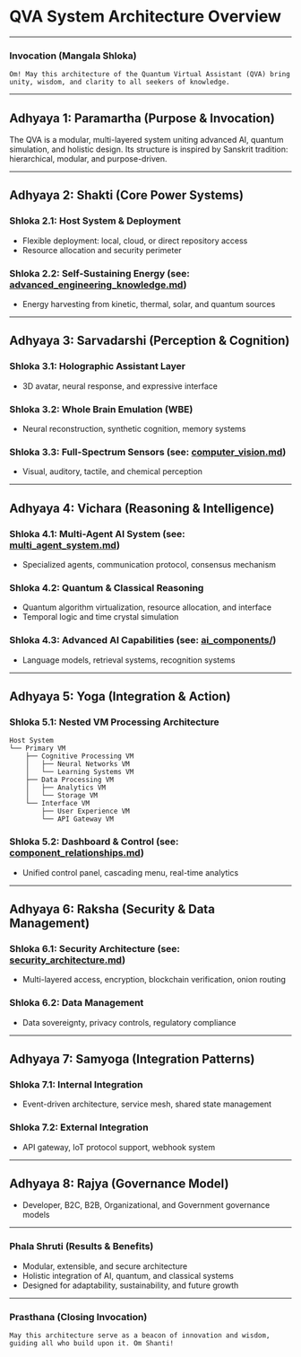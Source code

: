 # QVA System Architecture Overview

---

### **Invocation (Mangala Shloka)**

```text
Om! May this architecture of the Quantum Virtual Assistant (QVA) bring unity, wisdom, and clarity to all seekers of knowledge.
```

---

## **Adhyaya 1: Paramartha (Purpose & Invocation)**

The QVA is a modular, multi-layered system uniting advanced AI, quantum simulation, and holistic design. Its structure is inspired by Sanskrit tradition: hierarchical, modular, and purpose-driven.

---

## **Adhyaya 2: Shakti (Core Power Systems)**

### Shloka 2.1: Host System & Deployment
- Flexible deployment: local, cloud, or direct repository access
- Resource allocation and security perimeter

### Shloka 2.2: Self-Sustaining Energy (see: [advanced_engineering_knowledge.md](../implementation/advanced_engineering_knowledge.md))
- Energy harvesting from kinetic, thermal, solar, and quantum sources

---

## **Adhyaya 3: Sarvadarshi (Perception & Cognition)**

### Shloka 3.1: Holographic Assistant Layer
- 3D avatar, neural response, and expressive interface

### Shloka 3.2: Whole Brain Emulation (WBE)
- Neural reconstruction, synthetic cognition, memory systems

### Shloka 3.3: Full-Spectrum Sensors (see: [computer_vision.md](../ai_components/computer_vision.md))
- Visual, auditory, tactile, and chemical perception

---

## **Adhyaya 4: Vichara (Reasoning & Intelligence)**

### Shloka 4.1: Multi-Agent AI System (see: [multi_agent_system.md](../components/multi_agent_system.md))
- Specialized agents, communication protocol, consensus mechanism

### Shloka 4.2: Quantum & Classical Reasoning
- Quantum algorithm virtualization, resource allocation, and interface
- Temporal logic and time crystal simulation

### Shloka 4.3: Advanced AI Capabilities (see: [ai_components/](../ai_components/))
- Language models, retrieval systems, recognition systems

---

## **Adhyaya 5: Yoga (Integration & Action)**

### Shloka 5.1: Nested VM Processing Architecture
```
Host System
└── Primary VM
    ├── Cognitive Processing VM
    │   ├── Neural Networks VM
    │   └── Learning Systems VM
    ├── Data Processing VM
    │   ├── Analytics VM
    │   └── Storage VM
    └── Interface VM
        ├── User Experience VM
        └── API Gateway VM
```

### Shloka 5.2: Dashboard & Control (see: [component_relationships.md](../diagrams/component_relationships.md))
- Unified control panel, cascading menu, real-time analytics

---

## **Adhyaya 6: Raksha (Security & Data Management)**

### Shloka 6.1: Security Architecture (see: [security_architecture.md](security_architecture.md))
- Multi-layered access, encryption, blockchain verification, onion routing

### Shloka 6.2: Data Management
- Data sovereignty, privacy controls, regulatory compliance

---

## **Adhyaya 7: Samyoga (Integration Patterns)**

### Shloka 7.1: Internal Integration
- Event-driven architecture, service mesh, shared state management

### Shloka 7.2: External Integration
- API gateway, IoT protocol support, webhook system

---

## **Adhyaya 8: Rajya (Governance Model)**

- Developer, B2C, B2B, Organizational, and Government governance models

---

### **Phala Shruti (Results & Benefits)**

- Modular, extensible, and secure architecture
- Holistic integration of AI, quantum, and classical systems
- Designed for adaptability, sustainability, and future growth

---

### **Prasthana (Closing Invocation)**

```text
May this architecture serve as a beacon of innovation and wisdom, guiding all who build upon it. Om Shanti!
```
